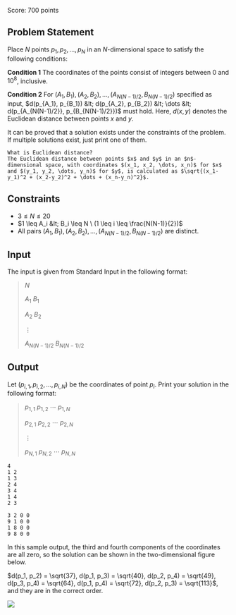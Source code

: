 Score: $700$ points

## Problem Statement

Place $N$ points $p_1, p_2, \dots, p_N$ in an $N$-dimensional space to satisfy the following conditions:

**Condition 1** The coordinates of the points consist of integers between $0$ and $10^8$, inclusive.

**Condition 2** For $(A_1, B_1), (A_2, B_2), \dots, (A_{N(N-1)/2}, B_{N(N-1)/2})$ specified as input, $d(p_{A_1}, p_{B_1}) &lt; d(p_{A_2}, p_{B_2}) &lt; \dots &lt; d(p_{A_{N(N-1)/2}}, p_{B_{N(N-1)/2}})$ must hold. Here, $d(x, y)$ denotes the Euclidean distance between points $x$ and $y$.

It can be proved that a solution exists under the constraints of the problem. If multiple solutions exist, just print one of them.

    What is Euclidean distance?
    The Euclidean distance between points $x$ and $y$ in an $n$-dimensional space, with coordinates $(x_1, x_2, \dots, x_n)$ for $x$ and $(y_1, y_2, \dots, y_n)$ for $y$, is calculated as $\sqrt{(x_1-y_1)^2 + (x_2-y_2)^2 + \dots + (x_n-y_n)^2}$.

## Constraints

- $3 \leq N \leq 20$
- $1 \leq A_i &lt; B_i \leq N \ (1 \leq i \leq \frac{N(N-1)}{2})$
- All pairs $(A_1, B_1), (A_2, B_2), \dots, (A_{N(N-1)/2}, B_{N(N-1)/2})$ are distinct.

## Input

The input is given from Standard Input in the following format:

> $N$
> 
> $A_1$ $B_1$
> 
> $A_2$ $B_2$
> 
> $\vdots$
> 
> $A_{N(N-1)/2}$ $B_{N(N-1)/2}$

## Output

Let $(p_{i, 1}, p_{i, 2}, \dots, p_{i, N})$ be the coordinates of point $p_i$. Print your solution in the following format:

> $p_{1, 1}$ $p_{1, 2}$ $\cdots$ $p_{1, N}$
> 
> $p_{2, 1}$ $p_{2, 2}$ $\cdots$ $p_{2, N}$
> 
> $\vdots$
> 
> $p_{N, 1}$ $p_{N, 2}$ $\cdots$ $p_{N, N}$

```input1
4
1 2
1 3
2 4
3 4
1 4
2 3
```

```output1
3 2 0 0
9 1 0 0
1 8 0 0
9 8 0 0
```

In this sample output, the third and fourth components of the coordinates are all zero, so the solution can be shown in the two-dimensional figure below.

$d(p_1, p_2) = \sqrt{37}, d(p_1, p_3) = \sqrt{40}, d(p_2, p_4) = \sqrt{49}, d(p_3, p_4) = \sqrt{64}, d(p_1, p_4) = \sqrt{72}, d(p_2, p_3) = \sqrt{113}$, and they are in the correct order.

![](https://img.atcoder.jp/arc172/2df65ad4071e638a89d365f0aaecf25f.png)